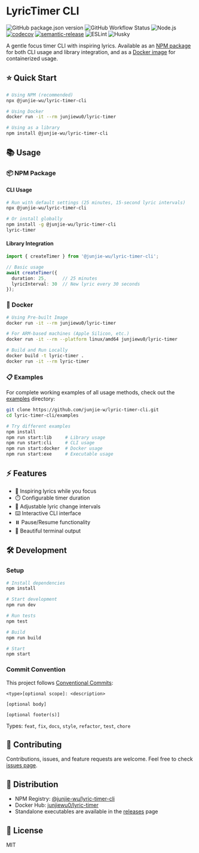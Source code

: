 # LyricTimer CLI

![GitHub package.json version](https://img.shields.io/github/package-json/v/junjie-w/lyric-timer-cli)
![GitHub Workflow Status](https://img.shields.io/github/actions/workflow/status/junjie-w/lyric-timer-cli/quality-checks.yml)
![Node.js](https://img.shields.io/badge/Node.js->=20-brightgreen)
[![codecov](https://codecov.io/gh/junjie-w/lyric-timer-cli/branch/main/graph/badge.svg)](https://codecov.io/gh/junjie-w/lyric-timer-cli)
[![semantic-release](https://img.shields.io/badge/semantic--release-enabled-brightgreen?logo=semantic-release)](https://github.com/semantic-release/semantic-release)
![ESLint](https://img.shields.io/badge/ESLint-enabled-brightgreen)
![Husky](https://img.shields.io/badge/Husky-enabled-brightgreen)

A gentle focus timer CLI with inspiring lyrics. Available as an [NPM package](https://www.npmjs.com/package/@junjie-wu/lyric-timer-cli) for both CLI usage and library integration, and as a [Docker image](https://hub.docker.com/r/junjiewu0/lyric-timer) for containerized usage.

## ⭐ Quick Start

```bash
# Using NPM (recommended)
npx @junjie-wu/lyric-timer-cli

# Using Docker
docker run -it --rm junjiewu0/lyric-timer

# Using as a library
npm install @junjie-wu/lyric-timer-cli
```

## 📚 Usage

### 📦 NPM Package

#### CLI Usage
```bash
# Run with default settings (25 minutes, 15-second lyric intervals)
npx @junjie-wu/lyric-timer-cli

# Or install globally
npm install -g @junjie-wu/lyric-timer-cli
lyric-timer
```

#### Library Integration
```typescript
import { createTimer } from '@junjie-wu/lyric-timer-cli';

// Basic usage
await createTimer({
  duration: 25,      // 25 minutes
  lyricInterval: 30  // New lyric every 30 seconds
});
```

### 🐳 Docker

```bash
# Using Pre-built Image
docker run -it --rm junjiewu0/lyric-timer

# For ARM-based machines (Apple Silicon, etc.)
docker run -it --rm --platform linux/amd64 junjiewu0/lyric-timer

# Build and Run Locally
docker build -t lyric-timer .
docker run -it --rm lyric-timer
```

### 📋 Examples
For complete working examples of all usage methods, check out the [examples](./examples) directory:
```bash
git clone https://github.com/junjie-w/lyric-timer-cli.git
cd lyric-timer-cli/examples

# Try different examples
npm install
npm run start:lib     # Library usage
npm run start:cli     # CLI usage
npm run start:docker  # Docker usage
npm run start:exe     # Executable usage
```

## ⚡ Features

- 🎵 Inspiring lyrics while you focus
- ⏱️ Configurable timer duration
- 🔄 Adjustable lyric change intervals
- ⌨️ Interactive CLI interface
- ⏸️ Pause/Resume functionality
- 🎨 Beautiful terminal output

## 🛠️ Development

### Setup

```bash
# Install dependencies
npm install

# Start development
npm run dev

# Run tests
npm test

# Build
npm run build

# Start
npm start
```

### Commit Convention

This project follows [Conventional Commits](https://www.conventionalcommits.org/):

```
<type>[optional scope]: <description>

[optional body]

[optional footer(s)]
```

Types: `feat`, `fix`, `docs`, `style`, `refactor`, `test`, `chore`

## 🤝 Contributing

Contributions, issues, and feature requests are welcome. Feel free to check [issues page](https://github.com/junjie-w/lyric-timer-cli/issues).

## 🚀 Distribution

- NPM Registry: [@junjie-wu/lyric-timer-cli](https://www.npmjs.com/package/@junjie-wu/lyric-timer-cli)
- Docker Hub: [junjiewu0/lyric-timer](https://hub.docker.com/r/junjiewu0/lyric-timer)
- Standalone executables are available in the [releases](https://github.com/junjie-w/lyric-timer-cli/releases) page

## 📄 License

MIT
